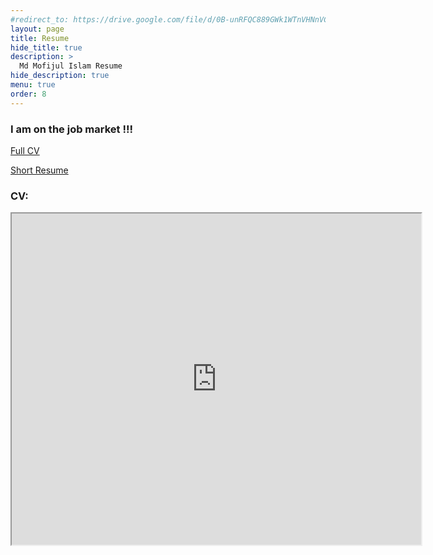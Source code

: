 ```yaml
---
#redirect_to: https://drive.google.com/file/d/0B-unRFQC889GWk1WTnVHNnVCelk/preview
layout: page
title: Resume
hide_title: true
description: >
  Md Mofijul Islam Resume
hide_description: true
menu: true
order: 8
---
```

<h3>I am on the job market !!!</h3>

[Full CV](https://drive.google.com/file/d/0B-unRFQC889GWk1WTnVHNnVCelk/view?usp=sharing&resourcekey=0-jY7d10n1Ndm9QJNNxm4RCw)

[Short Resume](https://drive.google.com/file/d/1xHxfeIkF0bClTpR-ws97Bfwnr2jt4XLT/view?usp=sharing)

<h3> CV: </h3>

<iframe src="https://drive.google.com/file/d/0B-unRFQC889GWk1WTnVHNnVCelk/preview" width="130%" height="530"></iframe>

